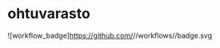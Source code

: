 # ohtuvarasto

![workflow_badge]https://github.com/<annis1234>/<ohtuvarasto>/workflows/<CI>/badge.svg

